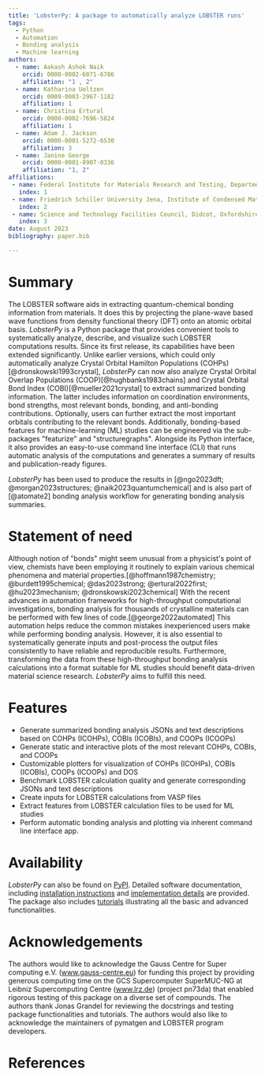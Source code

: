 ```yaml
---
title: 'LobsterPy: A package to automatically analyze LOBSTER runs'
tags:
  - Python
  - Automation
  - Bonding analysis
  - Machine learning
authors:
  - name: Aakash Ashok Naik
    orcid: 0000-0002-6071-6786
    affiliation: "1 , 2"
  - name: Katharina Ueltzen
    orcid: 0009-0003-2967-1182
    affiliation: 1
  - name: Christina Ertural
    orcid: 0000-0002-7696-5824
    affiliation: 1
  - name: Adam J. Jackson
    orcid: 0000-0001-5272-6530
    affiliation: 3
  - name: Janine George
    orcid: 0000-0001-8907-0336
    affiliation: "1, 2"
affiliations:
 - name: Federal Institute for Materials Research and Testing, Department Materials Chemistry, Berlin, 12205, Germany
   index: 1
 - name: Friedrich Schiller University Jena, Institute of Condensed Matter Theory and Solid-State Optics, Jena, 07743, Germany
   index: 2
 - name: Science and Technology Facilities Council, Didcot, Oxfordshire, GB
   index: 3
date: August 2023
bibliography: paper.bib

---
```

# Summary
The LOBSTER software aids in extracting quantum-chemical bonding information from materials. It does this by projecting the
plane-wave based wave functions from density functional theory (DFT) onto an atomic orbital basis.  _LobsterPy_ is a Python package
that provides convenient tools to systematically analyze, describe, and visualize such LOBSTER computations results.
Since its first release, its capabilities have been extended significantly. Unlike earlier versions, which could only
automatically analyze Crystal Orbital Hamilton Populations (COHPs)[@dronskowski1993crystal], _LobsterPy_ can now also analyze
Crystal Orbital Overlap Populations (COOP)[@hughbanks1983chains] and Crystal Orbital Bond Index (COBI)[@mueller2021crystal] to
extract summarized bonding information. The latter includes information on coordination environments, bond strengths, most relevant bonds,
bonding, and anti-bonding contributions. Optionally, users can further extract the most important orbitals contributing to the
relevant bonds. Additionally, bonding-based features for machine-learning (ML) studies can be engineered via the sub-packages
"featurize" and "structuregraphs". Alongside its Python interface, it also provides an easy-to-use command line
interface (CLI) that runs automatic analysis of the computations and generates a summary of results and publication-ready figures.

_LobsterPy_ has been used to produce the results in [@ngo2023dft; @morgan2023structures; @naik2023quantumchemical] and is also part of
[@atomate2] bonding analysis workflow for generating bonding analysis summaries.

# Statement of need
Although notion of "bonds" might seem unusual from a physicist's point of view, chemists have been employing it routinely to
explain various chemical phenomena and material properties.[@hoffmann1987chemistry; @burdett1995chemical; @das2023strong; @ertural2022first; @hu2023mechanism; @dronskowski2023chemical] With the recent advances in
automation frameworks for high-throughput computational investigations, bonding analysis for thousands of crystalline materials
can be performed with few lines of code.[@george2022automated] This automation helps reduce the common mistakes inexperienced
users make while performing bonding analysis. However, it is also essential to systematically generate inputs and post-process
the output files consistently to have reliable and reproducible results. Furthermore, transforming the data from these high-throughput
bonding analysis calculations into a format suitable for ML studies should benefit data-driven material science research.
_LobsterPy_ aims to fulfill this need.

# Features
- Generate summarized bonding analysis JSONs and text descriptions based on COHPs (ICOHPs), COBIs (ICOBIs), and COOPs (ICOOPs)
- Generate static and interactive plots of the most relevant COHPs, COBIs, and COOPs
- Customizable plotters for visualization of COHPs (ICOHPs), COBIs (ICOBIs), COOPs (ICOOPs) and DOS
- Benchmark LOBSTER calculation quality and generate corresponding JSONs and text descriptions
- Create inputs for LOBSTER calculations from VASP files
- Extract features from LOBSTER calculation files to be used for ML studies
- Perform automatic bonding analysis and plotting via inherent command line interface app.

# Availability
_LobsterPy_ can also be found on [PyPI](https://pypi.org/project/lobsterpy/). Detailed software documentation,
including [installation instructions](https://jageo.github.io/LobsterPy/installation/index.html) and
[implementation details](https://jageo.github.io/LobsterPy/fundamentals/index.html) are provided. The package
also includes [tutorials](https://jageo.github.io/LobsterPy/tutorial/index.html) illustrating all the basic and advanced functionalities.

# Acknowledgements
The authors would like to acknowledge the Gauss Centre for Super
computing e.V. (www.gauss-centre.eu) for funding this project by
providing generous computing time on the GCS Supercomputer
SuperMUC-NG at Leibniz Supercomputing Centre (www.lrz.de)
(project pn73da) that enabled rigorous testing of this
package on a diverse set of compounds. The authors thank Jonas Grandel for reviewing the docstrings and testing package functionalities and tutorials. The authors would also like to acknowledge the maintainers of pymatgen and LOBSTER program developers.

# References
